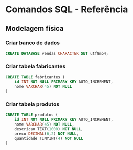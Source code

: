 <!-- MD = Mark Down  -->

<!-- h1 -->
# Comandos SQL - Referência 

<!--h2--->
## Modelagem física

<!-- h3 -->
### Criar banco de dados

```sql 
CREATE DATABASE vendas CHARACTER SET utf8mb4; 

```
<!-- _____________FABRICANTES________________ -->

<!-- h3 -->
### Criar tabela fabricantes

```sql 
CREATE TABLE fabricantes (
    id INT NOT NULL PRIMARY KEY AUTO_INCREMENT,
    nome VARCHAR(45) NOT NULL
)

```
<!-- _____________PRODUTO___________________ -->

<!-- h3 -->
### Criar tabela produtos

```sql 
CREATE TABLE produtos (
    id INT NOT NULL PRIMARY KEY AUTO_INCREMENT,
    nome VARCHAR(45) NOT NULL,
    descricao TEXT(1000) NOT NULL,
    preco DECIMAL(6,2) NOT NULL,
    quantidade TINYINT(4) NOT NULL
)

```